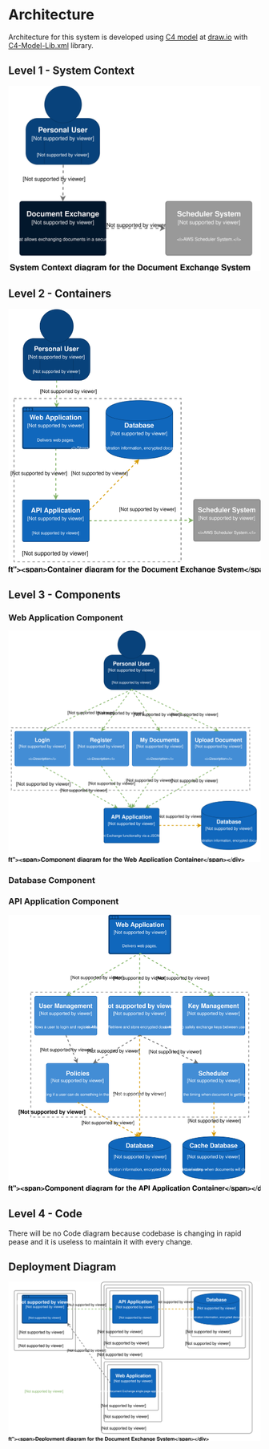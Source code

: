 # Architecture

Architecture for this system is developed using [C4 model](https://c4model.com/)  at [draw.io](https://draw.io/) with [C4-Model-Lib.xml](C4-Model-Lib.xml) library.

## Level 1 - System Context

<img src="Level1-Context.svg">

## Level 2 -  Containers

<img src="Level2-Containers.svg">

## Level 3 - Components

### Web Application Component
<img src="Level3-WebApplication-Components.svg">

### Database Component

### API Application Component
<img src="Level3-APIApplication-Components.svg">

## Level 4 - Code
There will be no Code diagram because codebase is changing in rapid pease and it is useless to maintain it with every change.

## Deployment Diagram
<img src="DeploymentDiagram.svg">
